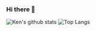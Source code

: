 ### Hi there 👋

<!--
**Ken0001/Ken0001** is a ✨ _special_ ✨ repository because its `README.md` (this file) appears on your GitHub profile.

Here are some ideas to get you started:

- 🔭 I’m currently working on ...
- 🌱 I’m currently learning ...
- 👯 I’m looking to collaborate on ...
- 🤔 I’m looking for help with ...
- 💬 Ask me about ...
- 📫 How to reach me: ...
- 😄 Pronouns: ...
- ⚡ Fun fact: ...
-->

![Ken's github stats](https://github-readme-stats.vercel.app/api?username=Ken0001&theme=tokyonight&show_icons=true)
![Top Langs](https://github-readme-stats.vercel.app/api/top-langs/?username=Ken0001&layout=compact&theme=vue-dark)


